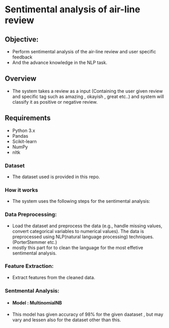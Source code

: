 # Sentimental analysis of air-line review

## Objective:
- Perform sentimental analysis of the air-line review and user specific feedback
- And the advance knowledge in the NLP task.
  
## Overview
- The system takes a review as a input (Containing the user given review and specific tag such as amazing , okayish , great etc..) and system will classify it as positive or negative review.
  
## Requirements
- Python 3.x
- Pandas
- Scikit-learn
- NumPy
- nltk


### Dataset
- The dataset used is provided in this repo.

### How it works
- The system uses the following steps for the sentimental analysis:
### Data Preprocessing:
- Load the dataset and preprocess the data (e.g., handle missing values, convert categorical variables to numerical values).
The data is preprocessed using NLP(natural language processing) techniques. (PorterStemmer etc.)
- mostly this part for to clean the language for the most effetive sentimental analysis.
### Feature Extraction:
- Extract features from the cleaned data.
### Sentmental Analysis:
- #### Model : MultinomialNB
- This model has given accuracy of 98% for the given daataset , but may vary and lessen also for the dataset other than this.
